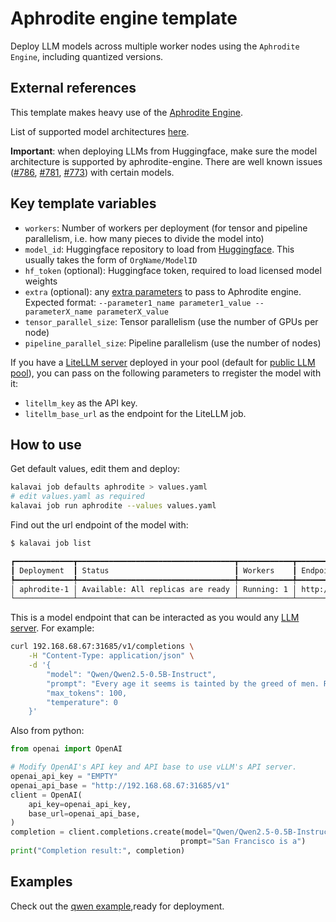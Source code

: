 # Aphrodite engine template

Deploy LLM models across multiple worker nodes using the `Aphrodite Engine`, including quantized versions.

## External references

This template makes heavy use of the [Aphrodite Engine](https://aphrodite.pygmalion.chat/).

List of supported model architectures [here](https://aphrodite.pygmalion.chat/pages/usage/models.html).

**Important**: when deploying LLMs from Huggingface, make sure the model architecture is supported by aphrodite-engine. There are well known issues ([#786](https://github.com/PygmalionAI/aphrodite-engine/issues/786), [#781](https://github.com/PygmalionAI/aphrodite-engine/issues/781), [#773](https://github.com/PygmalionAI/aphrodite-engine/issues/773)) with certain models.


## Key template variables

- `workers`: Number of workers per deployment (for tensor and pipeline parallelism, i.e. how many pieces to divide the model into)
- `model_id`: Huggingface repository to load from [Huggingface](https://huggingface.co/models). This usually takes the form of `OrgName/ModelID`
- `hf_token` (optional): Huggingface token, required to load licensed model weights
- `extra` (optional): any [extra parameters](https://github.com/aphrodite-engine/aphrodite-engine/wiki/3.-Engine-Options) to pass to Aphrodite engine. Expected format: `--parameter1_name parameter1_value --parameterX_name parameterX_value`
- `tensor_parallel_size`: Tensor parallelism (use the number of GPUs per node)
- `pipeline_parallel_size`: Pipeline parallelism (use the number of nodes)

If you have a [LiteLLM server](https://github.com/kalavai-net/kalavai-client/tree/main/templates/litellm) deployed in your pool (default for [public LLM pool](https://kalavai-net.github.io/kalavai-client/public_llm_pool/)), you can pass on the following parameters to rregister the model with it:

- `litellm_key` as the API key.
- `litellm_base_url` as the endpoint for the LiteLLM job.


## How to use

Get default values, edit them and deploy:
```bash
kalavai job defaults aphrodite > values.yaml
# edit values.yaml as required
kalavai job run aphrodite --values values.yaml
```

Find out the url endpoint of the model with:

```bash
$ kalavai job list 

┏━━━━━━━━━━━━━┳━━━━━━━━━━━━━━━━━━━━━━━━━━━━━━━━━━━┳━━━━━━━━━━━━┳━━━━━━━━━━━━━━━━━━━━━━━━━━━━┓
┃ Deployment  ┃ Status                            ┃ Workers    ┃ Endpoint                   ┃
┡━━━━━━━━━━━━━╇━━━━━━━━━━━━━━━━━━━━━━━━━━━━━━━━━━━╇━━━━━━━━━━━━╇━━━━━━━━━━━━━━━━━━━━━━━━━━━━┩
│ aphrodite-1 │ Available: All replicas are ready │ Running: 1 │ http://192.168.68.67:31685 │
└─────────────┴───────────────────────────────────┴────────────┴────────────────────────────┘
```

This is a model endpoint that can be interacted as you would any [LLM server](https://aphrodite.pygmalion.chat/pages/usage/openai.html). For example:
```bash
curl 192.168.68.67:31685/v1/completions \
    -H "Content-Type: application/json" \
    -d '{
        "model": "Qwen/Qwen2.5-0.5B-Instruct",
        "prompt": "Every age it seems is tainted by the greed of men. Rubbish to one such as I,",
        "max_tokens": 100,
        "temperature": 0
    }'
```

Also from python:
```python
from openai import OpenAI

# Modify OpenAI's API key and API base to use vLLM's API server.
openai_api_key = "EMPTY"
openai_api_base = "http://192.168.68.67:31685/v1"
client = OpenAI(
    api_key=openai_api_key,
    base_url=openai_api_base,
)
completion = client.completions.create(model="Qwen/Qwen2.5-0.5B-Instruct",
                                      prompt="San Francisco is a")
print("Completion result:", completion)
```

## Examples

Check out the [qwen example](examples/qwen2.5-0.5B.yaml),ready for deployment.